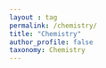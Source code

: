 ```yaml
---
layout : tag
permalink: /chemistry/
title: "Chemistry"
author_profile: false
taxonomy: Chemistry
---
```

